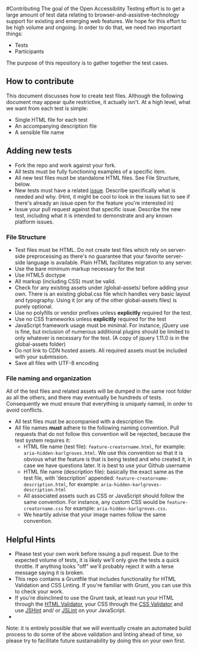 #Contributing
The goal of the Open Accessibility Testing effort is to get a large amount of test data relating to browser-and-assistive-technology support for existing and emerging web features. We hope for this effort to be high volume and ongoing.  In order to do that, we need two important things:

* Tests
* Participants

The purpose of this repository is to gather together the test cases.


## How to contribute

This document discusses how to create test files. Although the following document may appear quite restrictive, it actually isn't.  At a high level, what we want from each test is simple:

* Single HTML file for each test
* An accompanying description file
* A sensible file name

## Adding new tests
* Fork the repo and work against your fork. 
* All tests must be fully functioning examples of a specific item.
* All new test files must be standalone HTML files. See File Structure, below.
* New tests must have a related [issue](https://github.com/Open-A11y-Testing/Test-Triage/issues). Describe specifically what is needed and why. (Hint, it might be cool to look in the issues list to see if there's already an issue open for the feature you're interested in)
* Issue your pull request against that specific issue. Describe the new test, including what it is intended to demonstrate and any known platform issues.

### File Structure
* Test files must be HTML. Do not create test files which rely on server-side preprocessing as there's no guarantee that your favorite server-side language is available. Plain HTML facilitates migration to any server.
* Use the bare minimum markup necessary for the test
* Use HTML5 doctype
* All markup (including CSS) must be valid.
* Check for any existing assets under /global-assets/ before adding your own. There is an existing global.css file which handles very basic layout and typography. Using it (or any of the other global-assets files) is purely optional. 
* Use no polyfills or vendor prefixes unless **explicitly** required for the test. 
* Use no CSS frameworks unless **explicitly** required for the test
* JavaScript framework usage must be minimal. For instance, jQuery use is fine, but inclusion of numerous additional plugins should be limited to only whatever is necessary for the test. (A copy of jquery 1.11.0 is in the global-assets folder)
* Do not link to CDN hosted assets. All required assets must be included with your submission.
* Save all files with UTF-8 encoding

### File naming and organization
All of the test files and related assets will be dumped in the same root folder as all the others, and there may eventually be hundreds of tests. Consequently we must ensure that everything is uniquely named, in order to avoid conflicts.

* All test files must be accompanied with a description file.
* All file names **must** adhere to the following naming convention. Pull requests that do not follow this convention will be rejected, because the test system requires it:
  * HTML file name (test file): ```feature-creatorname.html```, for example: ```aria-hidden-karlgroves.html```. We use this convention so that it is obvious what the feature is that is being tested and who created it, in case we have questions later. It is best to use your Github username
  * HTML file name (description file): basically the exact same as  the test file, with 'description' appended: ```feature-creatorname-description.html```, for example: ```aria-hidden-karlgroves-description.html```
  * All associated assets such as CSS or JavaScript should follow the same convention. For instance, any custom CSS would be ```feature-creatorname.css``` for example: ```aria-hidden-karlgroves.css```. 
  * We heartily advise that your image names follow the same convention.
  
## Helpful Hints
* Please test your own work before issuing a pull request. Due to the expected volume of tests, it is likely we'll only give the tests a quick throttle. If anything looks "off" we'll probably reject it with a terse message saying it is broken.
* This repo contains a Gruntfile that includes functionality for HTML Validation and CSS Linting. If you're familiar with Grunt, you can use this to check your work.
* If you're disinclined to use the Grunt task, at least run your HTML through the [HTML Validator](http://validator.w3.org/), your CSS through the [CSS Validator](http://jigsaw.w3.org/css-validator/) and use [JSHint](http://www.jshint.com/install/) and/ or [JSLint](http://www.jslint.com/) on your JavaScript.
*

Note: it is entirely possible that we will eventually create an automated build process to do some of the above validation and linting ahead of time, so please try to facilitate future sustainability by doing this on your own first.
